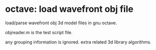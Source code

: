 # octave: load wavefront obj file
load/parse wavefront obj 3d model files in gnu octave.

objreader.m is the test script file.

any grouping information is ignored.
extra related 3d library algorithms.
